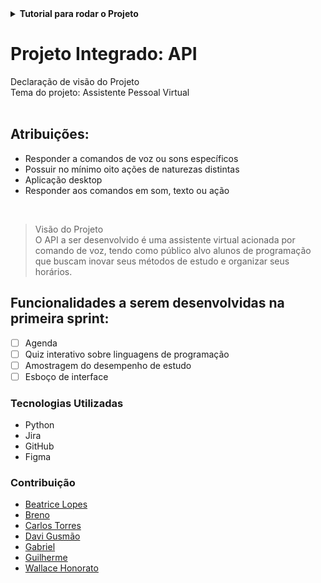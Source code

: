 
<details>
<summary><b>Tutorial para rodar o Projeto</b></summary>
  
1. Clone o projeto
```
git clone https://github.com/fatec-bd1sem/Projeto-Integrador-Fatec.git
```

2. Baixe o PyAudio para sua versão do python [nesse link](https://www.lfd.uci.edu/~gohlke/pythonlibs/#pyaudio)

>De acordo com suas configurações<br>
![image](https://user-images.githubusercontent.com/59184811/160920480-39c560db-9320-4381-a883-8ada2a3448b2.png)


3. Na pasta onde foi feito o download, instale as bibliotecas com os comandos abaixo
```
pip install PyAudio-0.2.11-cp310-cp310-win_amd64.whl
```

```
pip install SpeechRecognition
```

```
pip install keyboard
```

```
pip install pyttsx3
```

```
pip install tkinter
```

```
pip install tkcalendar
```


4. Execute o arquivo principal.py na pasta Projeto-Integrador-Fatec 

</details>

<h1>Projeto Integrado: API</h1>
Declaração de visão do Projeto<br>
Tema do projeto: Assistente Pessoal Virtual<br>
<br>

## Atribuições:
 - Responder a comandos de voz ou sons específicos<br>
 - Possuir no mínimo oito ações de naturezas distintas<br>
 - Aplicação desktop<br>
 - Responder aos comandos em som, texto ou ação<br>
<br>

>Visão do Projeto<br>
O API a ser desenvolvido é uma assistente virtual acionada por comando de voz, tendo como público alvo alunos de programação que buscam inovar seus métodos de estudo e organizar seus horários.

## Funcionalidades a serem desenvolvidas na primeira sprint:
 - [ ] Agenda<br>
 - [ ] Quiz interativo sobre linguagens de programação<br>
 - [ ] Amostragem do desempenho de estudo<br>
 - [ ] Esboço de interface<br>

### Tecnologias Utilizadas
 - Python<br>
 - Jira<br>
 - GitHub<br>
 - Figma<br>

 ### Contribuição
 - [Beatrice Lopes](https://github.com/beatricelopes)<br>
 - [Breno](https://github.com/Breno30)<br>
 - [Carlos Torres](https://github.com/CarlosTorres2305)<br>
 - [Davi Gusmão](https://github.com/Davign10)<br>
 - [Gabriel](https://github.com/DevBielgrazi)<br>
 - [Guilherme](https://github.com/1SGuilherme)<br>
 - [Wallace Honorato](https://github.com/WallaceHS20)<br>

<br>
